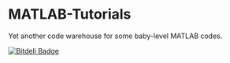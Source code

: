 MATLAB-Tutorials
================

Yet another code warehouse for some baby-level MATLAB codes.


[![Bitdeli Badge](https://d2weczhvl823v0.cloudfront.net/ProfessorX/matlab-tutorials/trend.png)](https://bitdeli.com/free "Bitdeli Badge")

